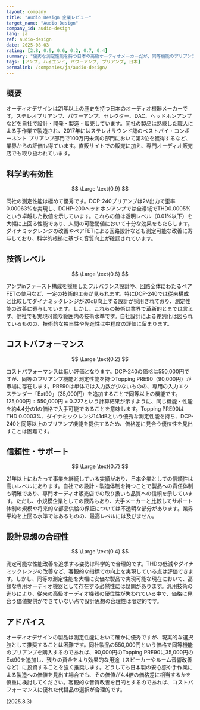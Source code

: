 ```yaml
---
layout: company
title: "Audio Design 企業レビュー"
target_name: "Audio Design"
company_id: audio-design
lang: ja
ref: audio-design
date: 2025-08-03
rating: [2.8, 0.9, 0.6, 0.2, 0.7, 0.4]
summary: "優秀な測定性能を持つ日本の高級オーディオメーカーだが、同等機能のプリアンプが約4.4分の1の価格で入手可能なため、コストパフォーマンスは低い。"
tags: [アンプ, ハイエンド, パワーアンプ, プリアンプ, 日本]
permalink: /companies/ja/audio-design/
---
```

## 概要

オーディオデザインは21年以上の歴史を持つ日本のオーディオ機器メーカーです。ステレオプリアンプ、パワーアンプ、セレクター、DAC、ヘッドホンアンプなどを自社で設計・開発・製造・販売しています。同社の製品は熟練した職人による手作業で製造され、2017年にはステレオサウンド誌のベストバイ・コンポーネント プリアンプ部門で100万円未満の部門において第3位を獲得するなど、業界からの評価も得ています。直販サイトでの販売に加え、専門オーディオ販売店でも取り扱われています。

## 科学的有効性

$$ \Large \text{0.9} $$

同社の測定性能は極めて優秀です。DCP-240プリアンプは2V出力で歪率0.00063%を実現し、DCHP-200ヘッドホンアンプでは全帯域でTHD0.0005%という卓越した数値を示しています。これらの値は透明レベル（0.01%以下）を大幅に上回る性能であり、人間の可聴閾値において十分な効果をもたらします。ダイナミックレンジの改善やペアFETによる回路設計なども測定可能な改善に寄与しており、科学的根拠に基づく音質向上が確認されています。

## 技術レベル

$$ \Large \text{0.6} $$

アンプinファースト構成を採用したフルバランス設計や、回路全体にわたるペアFETの使用など、一定の技術的工夫が見られます。特にDCP-240では従来構成と比較してダイナミックレンジが20dB向上する設計が採用されており、測定性能の改善に寄与しています。しかし、これらの技術は業界で革新的とまでは言えず、他社でも実現可能な範囲内の技術水準です。自社設計による差別化は図られているものの、技術的な独自性や先進性は中程度の評価に留まります。

## コストパフォーマンス

$$ \Large \text{0.2} $$

コストパフォーマンスは低い評価となります。DCP-240の価格は550,000円ですが、同等のプリアンプ機能と測定性能を持つTopping PRE90（90,000円）が市場に存在します。PRE90は単体では入力数が少ないものの、専用の入力エクステンダー「Ext90」（35,000円）を追加することで同等以上の機能です。125,000円 ÷ 550,000円 = 0.227という計算結果が示すように、同じ機能・性能を約4.4分の1の価格で入手可能であることを意味します。Topping PRE90はTHD 0.0003%、ダイナミックレンジ141dBという優秀な測定性能を持ち、DCP-240と同等以上のプリアンプ機能を提供するため、価格差に見合う優位性を見出すことは困難です。

## 信頼性・サポート

$$ \Large \text{0.7} $$

21年以上にわたって事業を継続している実績があり、日本企業としての信頼性は高いレベルにあります。自社での設計・製造体制を持つことで製品への責任体制も明確であり、専門オーディオ販売店での取り扱いも品質への信頼を示しています。ただし、小規模企業としての限界もあり、大手メーカーと比較してサポート体制の規模や将来的な部品供給の保証については不透明な部分があります。業界平均を上回る水準ではあるものの、最高レベルには及びません。

## 設計思想の合理性

$$ \Large \text{0.4} $$

測定可能な性能改善を追求する姿勢は科学的で合理的です。THDの低減やダイナミックレンジの改善など、客観的な指標での向上を実現している点は評価できます。しかし、同等の測定性能を大幅に安価な製品で実現可能な現在において、高額な専用オーディオ機器として存在する必然性には疑問があります。汎用技術の進歩により、従来の高級オーディオ機器の優位性が失われている中で、価格に見合う価値提供ができていない点で設計思想の合理性は限定的です。

## アドバイス

オーディオデザインの製品は測定性能において確かに優秀ですが、現実的な選択肢として推奨することは困難です。同社製品の550,000円という価格で同等機能のプリアンプを購入するのであれば、90,000円のTopping PRE90に35,000円のExt90を追加し、残りの資金をより効果的な用途（スピーカーやルーム音響改善など）に投資することを強く推奨します。どうしても日本製の安心感や手作業による製造への価値を見出す場合でも、その価値が4.4倍の価格差に相当するかを慎重に検討してください。客観的な音質改善を目的とするのであれば、コストパフォーマンスに優れた代替品の選択が合理的です。

(2025.8.3)
